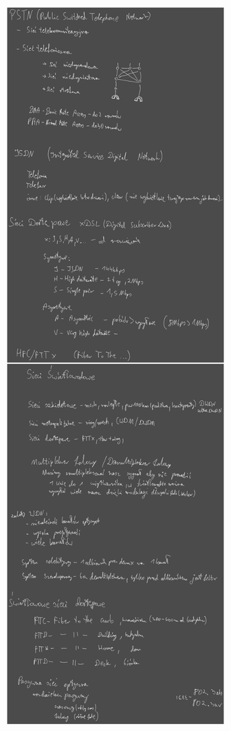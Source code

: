 ![](/Notatki/Semestr%203/Podstawy%20telekomunikacji/Wykłady/Wykład%207/Drawing%202023-11-29%2017.11.10.excalidraw.svg)
![](/Notatki/Semestr%203/Podstawy%20telekomunikacji/Wykłady/Wykład%207/Drawing%202023-11-29%2017.53.02.excalidraw.svg)